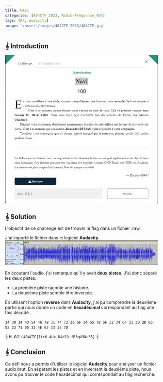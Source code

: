 ```yaml
---
title: Navi
categories: [404CTF_2023, Radio-Fréquence_404]
tags: [RF, Audacity]
image: '/assets/images/404CTF_2023/404CTF.jpg'
---
```


## 𝄞 Introduction

![Intro](/assets/images/404CTF_2023/Radio_frequence/Navi/intro.png)

## 𝄞 Solution

L'objectif de ce challenge est de trouver le flag dans un fichier .raw.

J'ai importé le fichier dans le logiciel **Audacity**.
![Audacity](/assets/images/404CTF_2023/Radio_frequence/Navi/audacity.png)

En écoutant l'audio, j'ai remarqué qu'il y avait **deux pistes**. J'ai donc séparé les deux pistes.

- La première piste raconte une histoire.
- La deuxième piste semble être inversée.

En utilisant l'option **reverse** dans **Audacity**, j'ai pu comprendre la deuxième partie qui nous donne un code en **hexadécimal** correspondant au flag une fois décodé.

`34 30 34 43 54 46 7B 31 74 72 30 5F 34 55 78 5F 52 34 64 31 30 2D 66 52 33 71 55 33 4E 63 33 35 7D`

𝄞 FLAG : `404CTF{1tr0_4Ux_R4d10-fR3qU3Nc35}` 𝄞 


## 𝄞 Conclusion
Ce défi nous a permis d'utiliser le logiciel **Audacity** pour analyser un fichier audio brut. En séparant les pistes et en inversant la deuxième piste, nous avons pu trouver le code hexadécimal qui correspondait au flag recherché.

